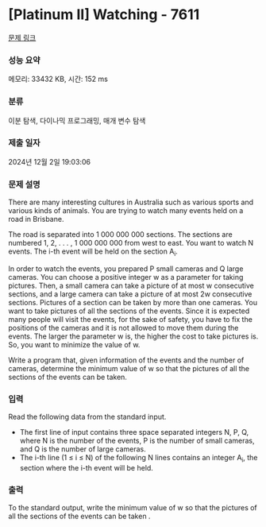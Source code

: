 # [Platinum II] Watching - 7611 

[문제 링크](https://www.acmicpc.net/problem/7611) 

### 성능 요약

메모리: 33432 KB, 시간: 152 ms

### 분류

이분 탐색, 다이나믹 프로그래밍, 매개 변수 탐색

### 제출 일자

2024년 12월 2일 19:03:06

### 문제 설명

<p>There are many interesting cultures in Australia such as various sports and various kinds of animals. You are trying to watch many events held on a road in Brisbane.</p>

<p>The road is separated into 1 000 000 000 sections. The sections are numbered 1, 2, . . . , 1 000 000 000 from west to east. You want to watch N events. The i-th event will be held on the section A<sub>i</sub>.</p>

<p>In order to watch the events, you prepared P small cameras and Q large cameras. You can choose a positive integer w as a parameter for taking pictures. Then, a small camera can take a picture of at most w consecutive sections, and a large camera can take a picture of at most 2w consecutive sections. Pictures of a section can be taken by more than one cameras. You want to take pictures of all the sections of the events. Since it is expected many people will visit the events, for the sake of safety, you have to fix the positions of the cameras and it is not allowed to move them during the events. The larger the parameter w is, the higher the cost to take pictures is. So, you want to minimize the value of w.</p>

<p>Write a program that, given information of the events and the number of cameras, determine the minimum value of w so that the pictures of all the sections of the events can be taken.</p>

### 입력 

 <p>Read the following data from the standard input.</p>

<ul>
	<li>The first line of input contains three space separated integers N, P, Q, where N is the number of the events, P is the number of small cameras, and Q is the number of large cameras.</li>
	<li>The i-th line (1 ≤ i ≤ N) of the following N lines contains an integer A<sub>i</sub>, the section where the i-th event will be held.</li>
</ul>

### 출력 

 <p>To the standard output, write the minimum value of w so that the pictures of all the sections of the events can be taken .</p>

